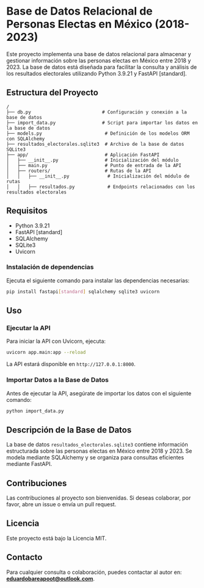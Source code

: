 # Base de Datos Relacional de Personas Electas en México (2018-2023)

Este proyecto implementa una base de datos relacional para almacenar y gestionar información sobre las personas electas en México entre 2018 y 2023. La base de datos está diseñada para facilitar la consulta y análisis de los resultados electorales utilizando Python 3.9.21 y FastAPI [standard].

## Estructura del Proyecto

```
/
├── db.py                          # Configuración y conexión a la base de datos
├── import_data.py                 # Script para importar los datos en la base de datos
├── models.py                       # Definición de los modelos ORM con SQLAlchemy
├── resultados_electorales.sqlite3  # Archivo de la base de datos SQLite3
├── app/                            # Aplicación FastAPI
│   ├── __init__.py                 # Inicialización del módulo
│   ├── main.py                     # Punto de entrada de la API
│   ├── routers/                    # Rutas de la API
│   │   ├── __init__.py              # Inicialización del módulo de rutas
│   │   ├── resultados.py            # Endpoints relacionados con los resultados electorales
```

## Requisitos

- Python 3.9.21
- FastAPI [standard]
- SQLAlchemy
- SQLite3
- Uvicorn

### Instalación de dependencias

Ejecuta el siguiente comando para instalar las dependencias necesarias:

```sh
pip install fastapi[standard] sqlalchemy sqlite3 uvicorn
```

## Uso

### Ejecutar la API
Para iniciar la API con Uvicorn, ejecuta:

```sh
uvicorn app.main:app --reload
```

La API estará disponible en `http://127.0.0.1:8000`.

### Importar Datos a la Base de Datos

Antes de ejecutar la API, asegúrate de importar los datos con el siguiente comando:

```sh
python import_data.py
```

## Descripción de la Base de Datos

La base de datos `resultados_electorales.sqlite3` contiene información estructurada sobre las personas electas en México entre 2018 y 2023. Se modela mediante SQLAlchemy y se organiza para consultas eficientes mediante FastAPI.

## Contribuciones

Las contribuciones al proyecto son bienvenidas. Si deseas colaborar, por favor, abre un issue o envía un pull request.

## Licencia

Este proyecto está bajo la Licencia MIT.

## Contacto

Para cualquier consulta o colaboración, puedes contactar al autor en: **eduardobareapoot@outlook.com**.
